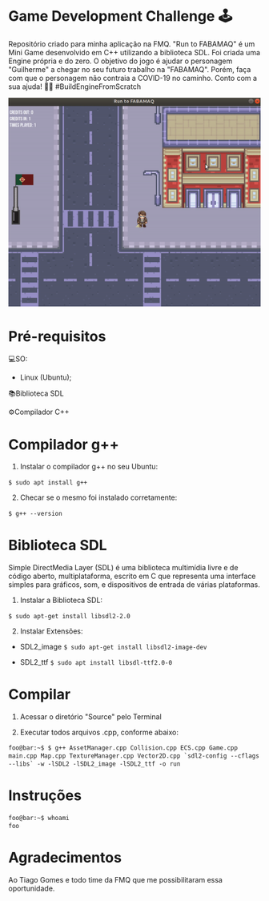 # Game Development Challenge 🕹
Repositório criado para minha aplicação na FMQ. 
"Run to FABAMAQ" é um Mini Game desenvolvido em C++ utilizando a biblioteca SDL. Foi criada uma Engine própria e do zero.
O objetivo do jogo é ajudar o personagem "Guilherme" a chegar no seu futuro trabalho na "FABAMAQ". Porém, faça com que o personagem não contraia a COVID-19 no caminho. 
Conto com a sua ajuda! 👨‍💻 #BuildEngineFromScratch

![](ezgif.com-video-to-gif.gif)

# Pré-requisitos

💻SO:
  - Linux (Ubuntu);

📚Biblioteca SDL

⚙Compilador C++

# Compilador g++

1. Instalar o compilador g++ no seu Ubuntu:

`$ sudo apt install g++`
  
2. Checar se o mesmo foi instalado corretamente:

`$ g++ --version`

# Biblioteca SDL
Simple DirectMedia Layer (SDL) é uma biblioteca multimídia livre e de código aberto, multiplataforma, escrito em C que representa uma interface simples para gráficos, som, e dispositivos de entrada de várias plataformas. 

1. Instalar a Biblioteca SDL:

`$ sudo apt-get install libsdl2-2.0`

2. Instalar Extensões:

- SDL2_image
`$ sudo apt-get install libsdl2-image-dev`

- SDL2_ttf
`$ sudo apt install libsdl-ttf2.0-0 `

# Compilar
1. Acessar o diretório "Source" pelo Terminal

2. Executar todos arquivos .cpp, conforme abaixo:

```console
foo@bar:~$ $ g++ AssetManager.cpp Collision.cpp ECS.cpp Game.cpp main.cpp Map.cpp TextureManager.cpp Vector2D.cpp `sdl2-config --cflags --libs` -w -lSDL2 -lSDL2_image -lSDL2_ttf -o run
```

# Instruções
```console
foo@bar:~$ whoami
foo
```


# Agradecimentos
Ao Tiago Gomes e todo time da FMQ que me possibilitaram essa oportunidade.
